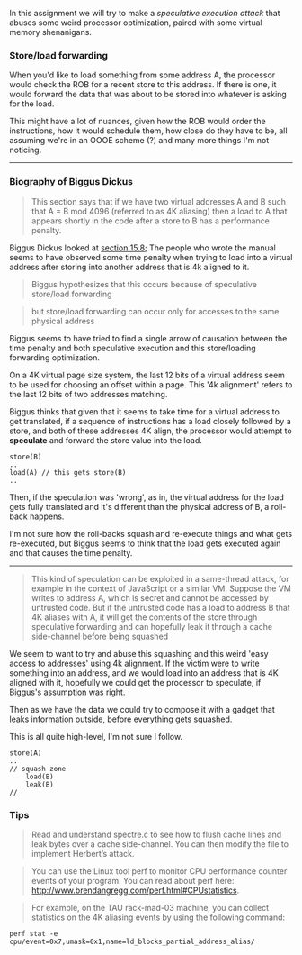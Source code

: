 In this assignment we will try to make a *speculative execution attack* that abuses some weird processor optimization, paired with some virtual memory shenanigans.

### Store/load forwarding
When you'd like to load something from some address A, the processor would check the ROB for a recent store to this address. If there is one, it would forward the data that was about to be stored into whatever is asking for the load.  

This might have a lot of nuances, given how the ROB would order the instructions, how it would schedule them, how close do they have to be, all assuming we're in an OOOE scheme (?) and many more things I'm not noticing.

----------
### Biography of Biggus Dickus

> This section says that if we have two virtual addresses A and B such that A = B mod 4096 (referred to as 4K aliasing) then a load to A that appears shortly in the code after a store to B has a performance penalty.

Biggus Dickus looked at [section 15.8](https://software.intel.com/sites/default/files/managed/9e/bc/64-ia-32-architectures-optimization-manual.pdf); The people who wrote the manual seems to have observed some time penalty when trying to load into a virtual address after storing into another address that is 4k aligned to it.

> Biggus hypothesizes that this occurs because of speculative store/load forwarding

> but store/load forwarding can occur only for accesses to the same physical address

Biggus seems to have tried to find a single arrow of causation between the time penalty and both speculative execution and this store/loading forwarding optimization.

On a 4K virtual page size system, the last 12 bits of a virtual address seem to be used for choosing an offset within a page. This '4k alignment' refers to the last 12 bits of two addresses matching.

Biggus thinks that given that it seems to take time for a virtual address to get translated, if a sequence of instructions has a load closely followed by a store, and both of these addresses 4K align, the processor would attempt to **speculate** and forward the store value into the load.

```
store(B)
..
load(A) // this gets store(B) 
..
```

Then, if the speculation was 'wrong', as in, the virtual address for the load gets fully translated and it's different than the physical address of B, a roll-back happens. 

I'm not sure how the roll-backs squash and re-execute things and what gets re-executed, but Biggus seems to think that the load gets executed again and that causes the time penalty. 

----------

> This kind of speculation can be exploited in a same-thread attack, for example in the context of JavaScript or a similar VM. Suppose the VM writes to address A, which is secret and cannot be accessed by untrusted code. But if the untrusted code has a load to address B that 4K aliases with A, it will get the contents of the store through speculative forwarding  and can hopefully leak it through a cache side-channel before being squashed

We seem to want to try and abuse this squashing and this weird 'easy access to addresses' using 4k alignment. If the victim were to write something into an address, and we would load into an address that is 4K aligned with it, hopefully we could get the processor to speculate, if Biggus's assumption was right.

Then as we have the data we could try to compose it with a gadget that leaks information outside, before everything gets squashed.

This is all quite high-level, I'm not sure I follow. 

```
store(A) 
..
// squash zone
	load(B)
	leak(B)
// 
```

### Tips

> Read and understand spectre.c to see how to flush cache lines and leak bytes over a cache side-channel. You can then modify the file to implement Herbert’s attack.  


> You can use the Linux tool perf to monitor CPU performance counter events of your program. You can read about perf here: http://www.brendangregg.com/perf.html#CPUstatistics.  

> For example, on the TAU rack-mad-03 machine, you can collect statistics on the 4K aliasing events by using the following command:

```
perf stat -e cpu/event=0x7,umask=0x1,name=ld_blocks_partial_address_alias/
```